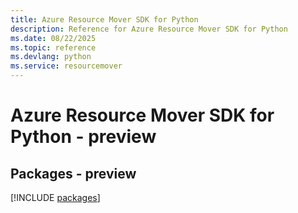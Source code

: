 ```yaml
---
title: Azure Resource Mover SDK for Python
description: Reference for Azure Resource Mover SDK for Python
ms.date: 08/22/2025
ms.topic: reference
ms.devlang: python
ms.service: resourcemover
---
```

# Azure Resource Mover SDK for Python - preview
## Packages - preview
[!INCLUDE [packages](resource-mover-index.md)]